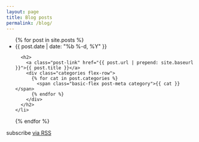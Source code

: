 ```yaml
---
layout: page
title: Blog posts
permalink: /blog/
---
```

<ul class="post-list">
  {% for post in site.posts %}
    <li>
      <span class="post-meta">{{ post.date | date: "%b %-d, %Y" }}</span>

      <h2>
        <a class="post-link" href="{{ post.url | prepend: site.baseurl }}">{{ post.title }}</a>
        <div class="categories flex-row">
          {% for cat in post.categories %}
            <span class="basic-flex post-meta category">{{ cat }}</span>
          {% endfor %}
        </div>
      </h2>
    </li>
  {% endfor %}
</ul>

<p class="rss-subscribe">subscribe <a href="{{ "/feed.xml" | prepend: site.baseurl }}">via RSS</a></p>
